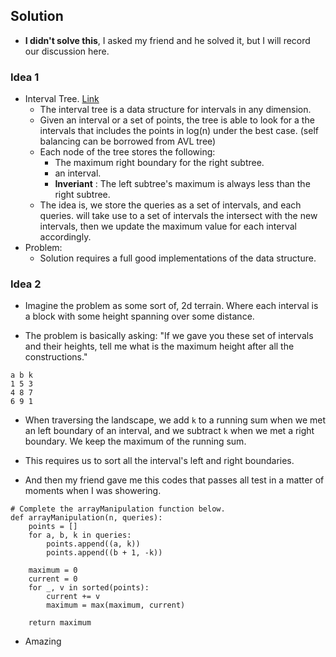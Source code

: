 ## Solution

* **I didn't solve this**, I asked my friend and he solved it, but I will record our discussion here.

### Idea 1

* Interval Tree. <a href="https://www.geeksforgeeks.org/interval-tree/">Link</a>
  * The interval tree is a data structure for intervals in any dimension.
  * Given an interval or a set of points, the tree is able to look for a the intervals that includes the points in
  log(n) under the best case. (self balancing can be borrowed from AVL tree)
  * Each node of the tree stores the following:
    * The maximum right boundary for the right subtree.
    * an interval.
    * **Inveriant** : The left subtree's maximum is always less than the right subtree.
  * The idea is, we store the queries as a set of intervals, and each queries.
  will take use to a set of intervals the intersect with the new intervals, then we update the maximum value
  for each interval accordingly.
* Problem:
  * Solution requires a full good implementations of the data structure.

### Idea 2

* Imagine the problem as some sort of, 2d terrain. Where each interval is a block with some height spanning over some
distance.

* The problem is basically asking: "If we gave you these set of intervals and their heights, tell me what is the
maximum height after all the constructions."

```
a b k
1 5 3
4 8 7
6 9 1
```

* When traversing the landscape, we add `k` to a running sum when we met an left boundary of an interval, and we
subtract `k` when we met a right boundary. We keep the maximum of the running sum.

* This requires us to sort all the interval's left and right boundaries.

* And then my friend gave me this codes that passes all test in a matter of moments when I was showering.

```
# Complete the arrayManipulation function below.
def arrayManipulation(n, queries):
    points = []
    for a, b, k in queries:
        points.append((a, k))
        points.append((b + 1, -k))

    maximum = 0
    current = 0
    for _, v in sorted(points):
        current += v
        maximum = max(maximum, current)

    return maximum
```

* Amazing